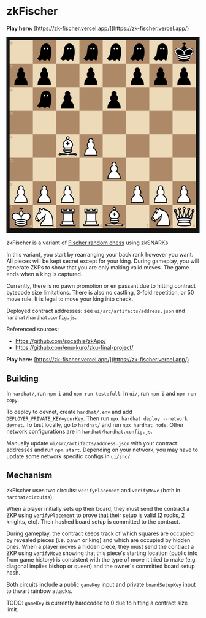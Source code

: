 # zkFischer

**Play here:** [https://zk-fischer.vercel.app/](https://zk-fischer.vercel.app/)

<img src="ui/public/gameplay.png" width="512" height="512" />

zkFischer is a variant of [Fischer random chess](https://en.wikipedia.org/wiki/Fischer_random_chess) using zkSNARKs.

In this variant, you start by rearranging your back rank however you want. All pieces will be kept secret except for your king. During gameplay, you will generate ZKPs to show that you are only making valid moves. The game ends when a king is captured.

Currently, there is no pawn promotion or en passant due to hitting contract bytecode size limitations. There is also no castling, 3-fold repetition, or 50 move rule. It is legal to move your king into check.

Deployed contract addresses: see `ui/src/artifacts/address.json` and `hardhat/hardhat.config.js`.

Referenced sources:
* https://github.com/socathie/zkApp/
* https://github.com/enu-kuro/zku-final-project/

**Play here:** [https://zk-fischer.vercel.app/](https://zk-fischer.vercel.app/)


## Building

In `hardhat/`, run `npm i` and `npm run test:full`. In `ui/`, run `npm i` and `npm run copy`.

To deploy to devnet, create `hardhat/.env` and add `DEPLOYER_PRIVATE_KEY=yourKey`. Then run `npx hardhat deploy --network devnet`. To test locally, go to `hardhat/` and run `npx hardhat node`. Other network configurations are in `hardhat/hardhat.config.js`.

Manually update `ui/src/artifacts/address.json` with your contract addresses and run `npm start`. Depending on your network, you may have to update some network specific configs in `ui/src/`.

## Mechanism

zkFischer uses two circuits: `verifyPlacement` and `verifyMove` (both in `hardhat/circuits`).

When a player initially sets up their board, they must send the contract a ZKP using `verifyPlacement` to prove that their setup is valid (2 rooks, 2 knights, etc). Their hashed board setup is committed to the contract.

During gameplay, the contract keeps track of which squares are occupied by revealed pieces (i.e. pawn or king) and which are occupied by hidden ones. When a player moves a hidden piece, they must send the contract a ZKP using `verifyMove` showing that this piece's starting location (public info from game history) is consistent with the type of move it tried to make (e.g. diagonal implies bishop or queen) and the owner's committed board setup hash.

Both circuits include a public `gameKey` input and private `boardSetupKey` input to thwart rainbow attacks.

TODO: `gameKey` is currently hardcoded to 0 due to hitting a contract size limit.
